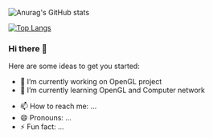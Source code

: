 ![Anurag's GitHub stats](https://github-readme-stats.vercel.app/api?username=danielzhang1998&show_icons=true&theme=tokyonight)
    
[![Top Langs](https://github-readme-stats.vercel.app/api/top-langs/?username=danielzhang1998)](https://github.com/anuraghazra/github-readme-stats)



### Hi there 👋

<!--
**danielzhang1998/danielzhang1998** is a ✨ _special_ ✨ repository because its `README.md` (this file) appears on your GitHub profile.
-->
Here are some ideas to get you started:

- 🔭 I’m currently working on OpenGL project
- 🌱 I’m currently learning OpenGL and Computer network

<!-- - 👯 I’m looking to collaborate on ...
- 🤔 I’m looking for help with ...
- 💬 Ask me about ...
-->
- 📫 How to reach me: ...
- 😄 Pronouns: ...
- ⚡ Fun fact: ...

